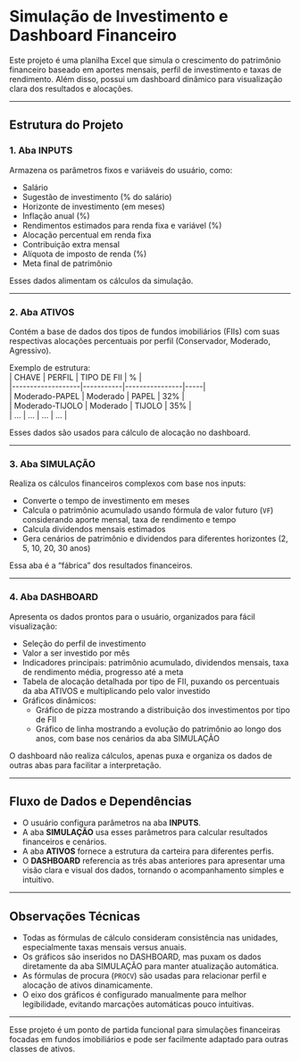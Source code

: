 # Simulação de Investimento e Dashboard Financeiro

Este projeto é uma planilha Excel que simula o crescimento do patrimônio financeiro baseado em aportes mensais, perfil de investimento e taxas de rendimento. Além disso, possui um dashboard dinâmico para visualização clara dos resultados e alocações.

---

## Estrutura do Projeto

### 1. Aba **INPUTS**  
Armazena os parâmetros fixos e variáveis do usuário, como:  
- Salário  
- Sugestão de investimento (% do salário)  
- Horizonte de investimento (em meses)  
- Inflação anual (%)  
- Rendimentos estimados para renda fixa e variável (%)  
- Alocação percentual em renda fixa  
- Contribuição extra mensal  
- Alíquota de imposto de renda (%)  
- Meta final de patrimônio  

Esses dados alimentam os cálculos da simulação.

---

### 2. Aba **ATIVOS**  
Contém a base de dados dos tipos de fundos imobiliários (FIIs) com suas respectivas alocações percentuais por perfil (Conservador, Moderado, Agressivo).  

Exemplo de estrutura:  
| CHAVE             | PERFIL    | TIPO DE FII    | %   |  
|-------------------|-----------|----------------|-----|  
| Moderado-PAPEL    | Moderado  | PAPEL          | 32% |  
| Moderado-TIJOLO   | Moderado  | TIJOLO         | 35% |  
| ...               | ...       | ...            | ... |  

Esses dados são usados para cálculo de alocação no dashboard.

---

### 3. Aba **SIMULAÇÃO**  
Realiza os cálculos financeiros complexos com base nos inputs:  
- Converte o tempo de investimento em meses  
- Calcula o patrimônio acumulado usando fórmula de valor futuro (`VF`) considerando aporte mensal, taxa de rendimento e tempo  
- Calcula dividendos mensais estimados  
- Gera cenários de patrimônio e dividendos para diferentes horizontes (2, 5, 10, 20, 30 anos)  

Essa aba é a “fábrica” dos resultados financeiros.

---

### 4. Aba **DASHBOARD**  
Apresenta os dados prontos para o usuário, organizados para fácil visualização:  
- Seleção do perfil de investimento  
- Valor a ser investido por mês  
- Indicadores principais: patrimônio acumulado, dividendos mensais, taxa de rendimento média, progresso até a meta  
- Tabela de alocação detalhada por tipo de FII, puxando os percentuais da aba ATIVOS e multiplicando pelo valor investido  
- Gráficos dinâmicos:  
  - Gráfico de pizza mostrando a distribuição dos investimentos por tipo de FII  
  - Gráfico de linha mostrando a evolução do patrimônio ao longo dos anos, com base nos cenários da aba SIMULAÇÃO  

O dashboard não realiza cálculos, apenas puxa e organiza os dados de outras abas para facilitar a interpretação.

---

## Fluxo de Dados e Dependências

- O usuário configura parâmetros na aba **INPUTS**.  
- A aba **SIMULAÇÃO** usa esses parâmetros para calcular resultados financeiros e cenários.  
- A aba **ATIVOS** fornece a estrutura da carteira para diferentes perfis.  
- O **DASHBOARD** referencia as três abas anteriores para apresentar uma visão clara e visual dos dados, tornando o acompanhamento simples e intuitivo.

---

## Observações Técnicas

- Todas as fórmulas de cálculo consideram consistência nas unidades, especialmente taxas mensais versus anuais.  
- Os gráficos são inseridos no DASHBOARD, mas puxam os dados diretamente da aba SIMULAÇÃO para manter atualização automática.  
- As fórmulas de procura (`PROCV`) são usadas para relacionar perfil e alocação de ativos dinamicamente.  
- O eixo dos gráficos é configurado manualmente para melhor legibilidade, evitando marcações automáticas pouco intuitivas.  

---

Esse projeto é um ponto de partida funcional para simulações financeiras focadas em fundos imobiliários e pode ser facilmente adaptado para outras classes de ativos.

